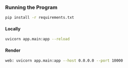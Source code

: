 ### Running the Program
```bash
pip install -r requirements.txt
```
#### Locally
```bash
uvicorn app.main:app --reload
```
#### Render
```bash
web: uvicorn app.main:app --host 0.0.0.0 --port 10000
```